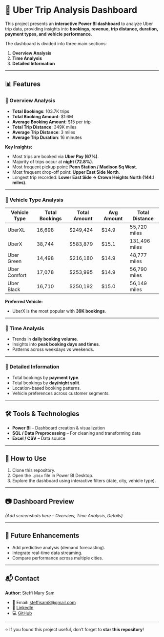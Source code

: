 # 🚖 Uber Trip Analysis Dashboard  

This project presents an **interactive Power BI dashboard** to analyze Uber trip data, providing insights into **bookings, revenue, trip distance, duration, payment types, and vehicle performance**.  

The dashboard is divided into three main sections:  
1. **Overview Analysis**  
2. **Time Analysis**  
3. **Detailed Information**  

---

## 📊 Features  

### 🔹 Overview Analysis  
- **Total Bookings**: 103.7K trips  
- **Total Booking Amount**: $1.6M  
- **Average Booking Amount**: $15 per trip  
- **Total Trip Distance**: 349K miles  
- **Average Trip Distance**: 3 miles  
- **Average Trip Duration**: 16 minutes  

**Key Insights:**  
- Most trips are booked via **Uber Pay (67%)**.  
- Majority of trips occur at **night (72.8%)**.  
- Most frequent pickup point: **Penn Station / Madison Sq West**.  
- Most frequent drop-off point: **Upper East Side North**.  
- Longest trip recorded: **Lower East Side → Crown Heights North (144.1 miles)**.  

---

### 🔹 Vehicle Type Analysis  
| Vehicle Type   | Total Bookings | Total Amount   | Avg Amount | Total Distance |
|----------------|----------------|----------------|------------|----------------|
| UberXL         | 16,698         | $249,424       | $14.9      | 55,720 miles   |
| UberX          | 38,744         | $583,879       | $15.1      | 131,496 miles  |
| Uber Green     | 14,498         | $216,180       | $14.9      | 48,777 miles   |
| Uber Comfort   | 17,078         | $253,995       | $14.9      | 56,790 miles   |
| Uber Black     | 16,710         | $250,192       | $15.0      | 56,149 miles   |

**Preferred Vehicle:**  
- UberX is the most popular with **39K bookings**.  

---

### 🔹 Time Analysis  
- Trends in **daily booking volume**.  
- Insights into **peak booking days and times**.  
- Patterns across weekdays vs weekends.  

---

### 🔹 Detailed Information  
- Total bookings by **payment type**.  
- Total bookings by **day/night split**.  
- Location-based booking patterns.  
- Vehicle preferences across customer segments.  

---

## 🛠 Tools & Technologies  
- **Power BI** – Dashboard creation & visualization  
- **SQL / Data Preprocessing** – For cleaning and transforming data  
- **Excel / CSV** – Data source  

---

## 📌 How to Use  
1. Clone this repository.  
2. Open the `.pbix` file in Power BI Desktop.  
3. Explore the dashboard using interactive filters (date, city, vehicle type).  

---

## 📷 Dashboard Preview  
*(Add screenshots here – Overview, Time Analysis, Details)*  

---

## 🚀 Future Enhancements  
- Add predictive analysis (demand forecasting).  
- Integrate real-time data streaming.  
- Compare performance across multiple cities.  

---

## 📬 Contact  
**Author:** Steffi Mary Sam  
- 📧 Email: steffisam8@gmail.com  
- 🔗 [LinkedIn](https://www.linkedin.com/in/steffi-mary-sam-5169461a0/)  
- 💻 [GitHub](https://github.com/stef19999)  

---

⭐ If you found this project useful, don’t forget to **star this repository**!

